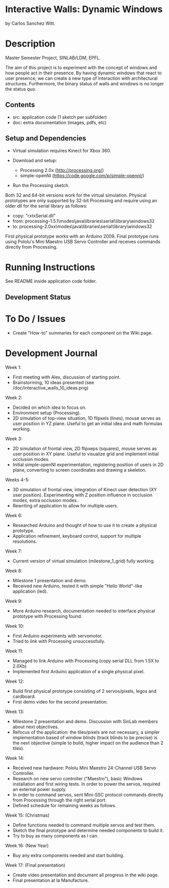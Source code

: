 Interactive Walls: Dynamic Windows
==================================

by Carlos Sanchez Witt.

Description
===========

Master Semester Project, SINLAB/LDM, EPFL.

The aim of this project is to experiment with the concept of windows and how 
people act in their presence. By having dynamic windows that react to user 
presence, we can create a new type of interaction with architectural structures.
Furthermore, the binary status of walls and windows is no longer the status 
quo.


Contents
--------

- src: application code (1 sketch per subfolder)
- doc: extra documentation (images, pdfs, etc)

Setup and Dependencies
----------------------

* Virtual simulation requires Kinect for Xbox 360.

* Download and setup:
	- Processing 2.0x (http://processing.org/)
	- simple-openNI (https://code.google.com/p/simple-openni/)
	
* Run the Processing sketch.

Both 32 and 64-bit versions work for the virtual simulation. Physical prototypes
are only supported by 32-bit Processing and require using an older dll for the 
serial library as follows:

* copy: "rxtxSerial.dll"
* from: processing-1.5.1\modes\java\libraries\serial\library\windows32
* to:   processing-2.0xx\modes\java\libraries\serial\library\windows32
  
First physical prototype works with an Arduino 2009.
Final prototype runs using Pololu's Mini Maestro USB Servo Controller and 
receives commands directly from Processing.

Running Instructions
====================

See README inside application code folder.

Development Status
------------------

To Do / Issues
===============
- Create "How-to" summaries for each component on the Wiki page.

Development Journal
===================

Week 1:
- First meeting with Alex, discussion of starting point.
- Brainstorming, 10 ideas presented (see /doc/interactive_walls_10_ideas.png)

Week 2:
- Decided on which idea to focus on.
- Environment setup (Processing).
- 2D simulation of top-view situation, 1D flipxels (lines), mouse serves as 
  user position in YZ plane. Useful to get an initial idea and math formulas 
  working.
  
Week 3:
- 2D simulation of frontal view, 2D flipxeps (squares), mouse serves as user 
  position in XY plane. Useful to visualize grid and implement initial 
  occlusion modes.
- Initial simple-openNI experimentation, registering position of users in 2D 
  plane, converting to screen coordinates and drawing a skeleton.
  
Weeks 4-5:
- 3D simulation of frontal view, integration of Kinect user detection (XY user 
  position). Experimenting with Z position influence in occlusion modes, extra 
  occlusion modes.
- Rewriting of application to allow for multiple users.

Week 6:
- Researched Arduino and thought of how to use it to create a physical
  prototype.
- Application refinement, keyboard control, support for multiple resolutions.

Week 7:
- Current version of virtual simulation (milestone_1_grid) fully working.

Week 8:
- Milestone 1 presentation and demo.
- Received new Arduino, tested it with simple "Hello World"-like application
  (led).

Week 9:
- More Arduino research, documentation needed to interface physical prototype 
  with Processing found.

Week 10:
- First Arduino experiments with servomotor.
- Tried to link with Processing unsuccessfully.

Week 11:
- Managed to link Arduino with Processing (copy serial DLL from 1.5X to 2.0Xb)
- Implemented first Arduino application of a single physical pixel.

Week 12:
- Build first physical prototype consisting of 2 servos/pixels, legos and 
  cardboard.
- First demo video for the second presentation.

Week 13:
- Milestone 2 presentation and demo. Discussion with SinLab members about next
  objectives.
- Refocus of the application: the tiles/pixels are not necessary, a simpler
  implementation based of window blinds (track blinds to be precise) is the next
  objective (simple to build, higher impact on the audience than 2 tiles).
  
Week 14:
- Received new hardware: Pololu Mini Maestro 24-Channel USB Servo Controller.
- Research on new servo controller ("Maestro"), basic Windows installation and 
  first wiring tests. In order to power the servos, required an external power
  supply.
- In order to command servos, sent Mini-SSC protocol commands directly from
  Processing through the right serial port.
- Defined schedule for remaining weeks as follows.
  
Week 15: (Christmas)
- Define functions needed to command multiple servos and test them.
- Sketch the final prototype and determine needed components to build it.
- Try to buy as many components as I can.

Week 16: (New Year)
- Buy any extra components needed and start building.

Week 17: (Final presentation)
- Create video presentation and document all progress in the wiki page.
- Final presentation at la Manufacture.